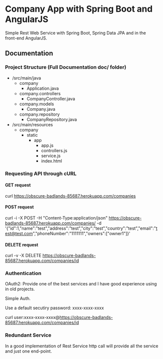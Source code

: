 # Company App with Spring Boot and AngularJS

Simple Rest Web Service with Spring Boot, Spring Data JPA and in the front-end AngularJS.

## Documentation

### Project Structure (Full Documentation doc/ folder) 

 - /src/main/java
	 - company 
		 - Application.java 
	 - company.controllers
		 - CompanyController.java 
	 - company.models
		 - Company.java
	 - company.repository
		 - CompanyRepository.java
 - /src/main/resources 
	 - company
		 - static 
			 - app 
				 - app.js
				 - controllers.js
				 - service.js
				 - index.html
				 
### Requesting API through cURL

#### GET request

curl https://obscure-badlands-85687.herokuapp.com/companies

#### POST request

curl -i -X POST -H "Content-Type:application/json" https://obscure-badlands-85687.herokuapp.com/companies/ -d '{"id":1,"name":"test","address":"test","city":"test","country":"test","email":"test@test.com","phoneNumber":"1111111","owners":["owner1"]}'

#### DELETE request 

curl -v -X DELETE https://obscure-badlands-85687.herokuapp.com/companies/id

### Authentication 

OAuth2: Provide one of the best services and I have good experience using in old projects. 


Simple Auth.

Use a default secutiry password: xxxx-xxxx-xxxx

curl user:xxxx-xxxx-xxxx@https://obscure-badlands-85687.herokuapp.com/companies/id


### Redundant Service

In a good implementation of Rest Service http call will provide all the service and just one end-point.


 
		
	